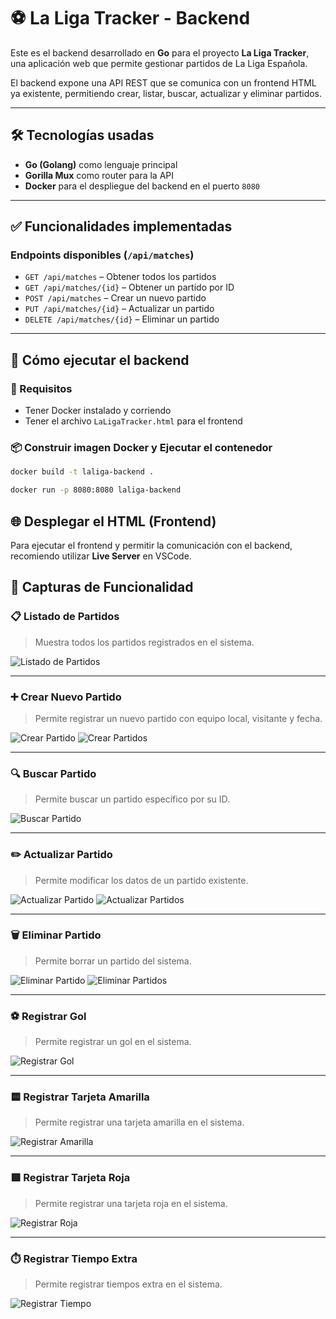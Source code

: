 # ⚽ La Liga Tracker - Backend

Este es el backend desarrollado en **Go** para el proyecto **La Liga Tracker**, una aplicación web que permite gestionar partidos de La Liga Española.

El backend expone una API REST que se comunica con un frontend HTML ya existente, permitiendo crear, listar, buscar, actualizar y eliminar partidos.

---

## 🛠 Tecnologías usadas

- **Go (Golang)** como lenguaje principal
- **Gorilla Mux** como router para la API
- **Docker** para el despliegue del backend en el puerto `8080`

---

## ✅ Funcionalidades implementadas

### Endpoints disponibles (`/api/matches`)

- `GET /api/matches` – Obtener todos los partidos
- `GET /api/matches/{id}` – Obtener un partido por ID
- `POST /api/matches` – Crear un nuevo partido
- `PUT /api/matches/{id}` – Actualizar un partido
- `DELETE /api/matches/{id}` – Eliminar un partido

---

## 🚀 Cómo ejecutar el backend

### 🔧 Requisitos
- Tener Docker instalado y corriendo
- Tener el archivo `LaLigaTracker.html` para el frontend

### 📦 Construir imagen Docker y Ejecutar el contenedor

```bash
docker build -t laliga-backend .

docker run -p 8080:8080 laliga-backend
```

## 🌐 Desplegar el HTML (Frontend)

Para ejecutar el frontend y permitir la comunicación con el backend, recomiendo utilizar **Live Server** en VSCode.


## 📸 Capturas de Funcionalidad

### 📋 Listado de Partidos
> Muestra todos los partidos registrados en el sistema.

![Listado de Partidos](./img/Listado.png)

---

### ➕ Crear Nuevo Partido
> Permite registrar un nuevo partido con equipo local, visitante y fecha.

![Crear Partido](./img/crear1.png)
![Crear Partidos](./img/crear2.png)

---

### 🔍 Buscar Partido
> Permite buscar un partido específico por su ID.

![Buscar Partido](./img/buscar.png)

---

### ✏️ Actualizar Partido
> Permite modificar los datos de un partido existente.

![Actualizar Partido](./img/act1.png)
![Actualizar Partidos](./img/act2.png)

---

### 🗑️ Eliminar Partido
> Permite borrar un partido del sistema.

![Eliminar Partido](./img/eliminar1.png)
![Eliminar Partidos](./img/eliminar2.png)

---

### ⚽ Registrar Gol
> Permite registrar un gol en el sistema.

![Registrar Gol](./img/gol.png)

---

### 🟨 Registrar Tarjeta Amarilla
> Permite registrar una tarjeta amarilla en el sistema.

![Registrar Amarilla](./img/tarjeta.png)

---

### 🟥 Registrar Tarjeta Roja
> Permite registrar una tarjeta roja en el sistema.

![Registrar Roja](./img/roja.png)

---

### ⏱️ Registrar Tiempo Extra
> Permite registrar tiempos extra en el sistema.

![Registrar Tiempo](./img/tiempo.png)
